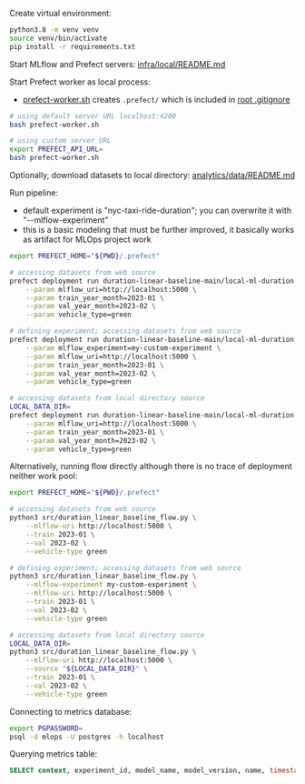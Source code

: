 Create virtual environment:
```bash
python3.8 -m venv venv
source venv/bin/activate
pip install -r requirements.txt
```

Start MLflow and Prefect servers: [infra/local/README.md](/infra/local/README.md)

Start Prefect worker as local process:
- [prefect-worker.sh](./prefect-worker.sh) creates `.prefect/` which is included in [root .gitignore](/.gitignore)
```bash
# using default server URL localhost:4200
bash prefect-worker.sh

# using custom server URL
export PREFECT_API_URL=
bash prefect-worker.sh
```

Optionally, download datasets to local directory: [analytics/data/README.md](/analytics/data/README.md)

Run pipeline:
- default experiment is "nyc-taxi-ride-duration"; you can overwrite it with "--mlflow-experiment"
- this is a basic modeling that must be further improved, it basically works as artifact for MLOps project work
```bash
export PREFECT_HOME="${PWD}/.prefect"

# accessing datasets from web source
prefect deployment run duration-linear-baseline-main/local-ml-duration \
    --param mlflow_uri=http://localhost:5000 \
    --param train_year_month=2023-01 \
    --param val_year_month=2023-02 \
    --param vehicle_type=green

# defining experiment; accessing datasets from web source
prefect deployment run duration-linear-baseline-main/local-ml-duration \
    --param mlflow_experiment=my-custom-experiment \
    --param mlflow_uri=http://localhost:5000 \
    --param train_year_month=2023-01 \
    --param val_year_month=2023-02 \
    --param vehicle_type=green

# accessing datasets from local directory source
LOCAL_DATA_DIR=
prefect deployment run duration-linear-baseline-main/local-ml-duration \
    --param mlflow_uri=http://localhost:5000 \
    --param train_year_month=2023-01 \
    --param val_year_month=2023-02 \
    --param vehicle_type=green
```

Alternatively, running flow directly although there is no trace of deployment neither work pool:
```bash
export PREFECT_HOME="${PWD}/.prefect"

# accessing datasets from web source
python3 src/duration_linear_baseline_flow.py \
    --mlflow-uri http://localhost:5000 \
    --train 2023-01 \
    --val 2023-02 \
    --vehicle-type green

# defining experiment; accessing datasets from web source
python3 src/duration_linear_baseline_flow.py \
    --mlflow-experiment my-custom-experiment \
    --mlflow-uri http://localhost:5000 \
    --train 2023-01 \
    --val 2023-02 \
    --vehicle-type green

# accessing datasets from local directory source
LOCAL_DATA_DIR=
python3 src/duration_linear_baseline_flow.py \
    --mlflow-uri http://localhost:5000 \
    --source "${LOCAL_DATA_DIR}" \
    --train 2023-01 \
    --val 2023-02 \
    --vehicle-type green
```

Connecting to metrics database:
```bash
export PGPASSWORD=
psql -d mlops -U postgres -h localhost
```

Querying metrics table:
```sql
SELECT context, experiment_id, model_name, model_version, name, timestamp FROM metrics;
```
